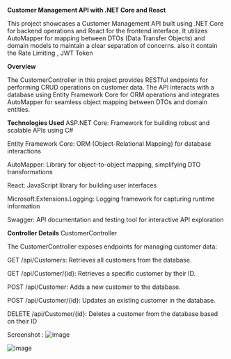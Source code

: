 **Customer Management API with .NET Core and React**

This project showcases a Customer Management API built using .NET Core for backend operations and React for the frontend interface. It utilizes AutoMapper for mapping between DTOs (Data Transfer Objects) and domain models to maintain a clear separation of concerns. also it contain the Rate Limiting , JWT Token 

**Overview**

The CustomerController in this project provides RESTful endpoints for performing CRUD operations on customer data. The API interacts with a database using Entity Framework Core for ORM operations and integrates AutoMapper for seamless object mapping between DTOs and domain entities.

**Technologies Used**
ASP.NET Core: Framework for building robust and scalable APIs using C#

Entity Framework Core: ORM (Object-Relational Mapping) for database interactions

AutoMapper: Library for object-to-object mapping, simplifying DTO transformations

React: JavaScript library for building user interfaces

Microsoft.Extensions.Logging: Logging framework for capturing runtime information

Swagger: API documentation and testing tool for interactive API exploration

**Controller Details**
CustomerController

The CustomerController exposes endpoints for managing customer data:

GET /api/Customers: Retrieves all customers from the database.

GET /api/Customer/{id}: Retrieves a specific customer by their ID.

POST /api/Customer: Adds a new customer to the database.

POST /api/Customer/{id}: Updates an existing customer in the database.

DELETE /api/Customer/{id}: Deletes a customer from the database based on their ID

Screenshot : 
![image](https://github.com/vishalbajad/FieldEdge/assets/14272268/fe409896-556d-4240-b4f2-056c1b0251fe)

![image](https://github.com/vishalbajad/FieldEdge/assets/14272268/3ceabd24-24bd-4735-bb47-b526be04ccd9)




